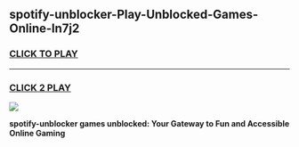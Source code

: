 
## spotify-unblocker-Play-Unblocked-Games-Online-ln7j2
<h3>
<a href="https://premium76.site?title=spotify-unblocker&ref=25A">CLICK TO PLAY</a></h3>
<hr>

<h3>
<a href="https://premium76.site?title=spotify-unblocker&ref=25A">CLICK 2 PLAY</a>
  
</h3>

<a href="https://premium76.site?title=spotify-unblocker&ref=25A"><img src="https://clearcache.store/games.png"></a>


**spotify-unblocker games unblocked: Your Gateway to Fun and Accessible Online Gaming**
